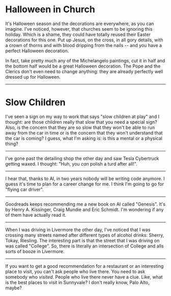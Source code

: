 # Halloween in Church

It's Halloween season and the decorations are everywhere, as you can imagine.
I've noticed, however, that churches seem to be ignoring this holiday. Which is
a shame, they could have totally reused their Easter decorations for this one.
Put up Jesus, on the cross, in all gory details, with a crown of thorns and
with blood dripping from the nails -- and you have a perfect Halloween
decoration.

In fact, take pretty much any of the Michelangelo paintings, cut it in half and
the bottom half would be a great Halloween decoration. The Pope and the Clerics
don't even need to change anything: they are already perfectly well dressed up
for Halloween.

---------

# Slow Children

I've seen a sign on my way to work that says "slow children at play" and I
thought: are those children really that slow that you need a special sign?
Also, is the concern that they are so slow that they won't be able to run away
from the car in time or is the concern that they won't understand that the car
is coming? I guess, what I'm asking is: is this a mental or a physical thing?

---------

I've gone past the detailing shop the other day and saw Tesla Cybertruck
getting waxed. I thought: "Huh, you *can* polish a turd after all!".

--------

I hear that, thanks to AI, in two years nobody will be writing code anymore. I
guess it's time to plan for a career change for me. I think I'm going to go for
"flying car driver".

-----------

Goodreads keeps recommending me a new book on AI called "Genesis". It's by
Henry A. Kissinger, Craig Mundie and Eric Schmidt. I'm wondering if any of them
have actually read it.

-----------

When I was driving in Livermore the other day, I've noticed that I was crossing
many streets named after different types of alcohol drinks: Sherry, Tokay,
Riesling. The interesting part is that the street that I was driving on
was called "College".  So, there is literally an intersection of College
and alls sorts of booze in Livermore.

-------------

If you want to get a good recommendation for a restaurant or an interesting
place to visit, you can't ask people who live there. You need to ask somebody
who *visited*. People who live there never have a clue. Like, what is the best
places to visit in Sunnyvale? I don't really know, Palo Alto, maybe?
